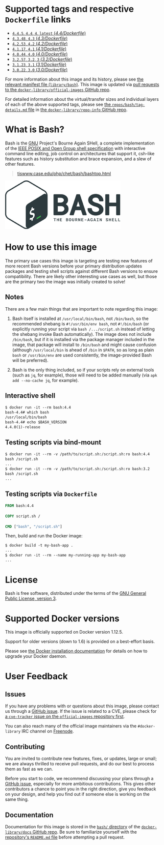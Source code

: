 # Supported tags and respective `Dockerfile` links

-	[`4.4.5`, `4.4`, `4`, `latest` (*4.4/Dockerfile*)](https://github.com/tianon/docker-bash/blob/d3283a47fbb92419b7b6fc1fccd30b95d75e9ab6/4.4/Dockerfile)
-	[`4.3.48`, `4.3` (*4.3/Dockerfile*)](https://github.com/tianon/docker-bash/blob/2f7c9c45567b18b74c321f0ff1e460ae1117a9b5/4.3/Dockerfile)
-	[`4.2.53`, `4.2` (*4.2/Dockerfile*)](https://github.com/tianon/docker-bash/blob/4813d8692c050fab37ce67f205977b11c4eea42c/4.2/Dockerfile)
-	[`4.1.17`, `4.1` (*4.1/Dockerfile*)](https://github.com/tianon/docker-bash/blob/4813d8692c050fab37ce67f205977b11c4eea42c/4.1/Dockerfile)
-	[`4.0.44`, `4.0` (*4.0/Dockerfile*)](https://github.com/tianon/docker-bash/blob/4813d8692c050fab37ce67f205977b11c4eea42c/4.0/Dockerfile)
-	[`3.2.57`, `3.2`, `3` (*3.2/Dockerfile*)](https://github.com/tianon/docker-bash/blob/4813d8692c050fab37ce67f205977b11c4eea42c/3.2/Dockerfile)
-	[`3.1.23`, `3.1` (*3.1/Dockerfile*)](https://github.com/tianon/docker-bash/blob/4813d8692c050fab37ce67f205977b11c4eea42c/3.1/Dockerfile)
-	[`3.0.22`, `3.0` (*3.0/Dockerfile*)](https://github.com/tianon/docker-bash/blob/0fb93762d52d5f73ea53557706f19a255ef990d1/3.0/Dockerfile)

For more information about this image and its history, please see [the relevant manifest file (`library/bash`)](https://github.com/docker-library/official-images/blob/master/library/bash). This image is updated via [pull requests to the `docker-library/official-images` GitHub repo](https://github.com/docker-library/official-images/pulls?q=label%3Alibrary%2Fbash).

For detailed information about the virtual/transfer sizes and individual layers of each of the above supported tags, please see [the `repos/bash/tag-details.md` file](https://github.com/docker-library/repo-info/blob/master/repos/bash/tag-details.md) in [the `docker-library/repo-info` GitHub repo](https://github.com/docker-library/repo-info).

# What is Bash?

Bash is the [GNU](http://www.gnu.org/) Project's Bourne Again SHell, a complete implementation of the [IEEE POSIX and Open Group shell specification](http://www.opengroup.org/onlinepubs/9699919799/nfindex.html) with interactive command line editing, job control on architectures that support it, csh-like features such as history substitution and brace expansion, and a slew of other features.

> [tiswww.case.edu/php/chet/bash/bashtop.html](https://tiswww.case.edu/php/chet/bash/bashtop.html)

![logo](https://raw.githubusercontent.com/docker-library/docs/5cb6fef6ed317e5af7e1e14e64c18c2b81657e81/bash/logo.png)

# How to use this image

The primary use cases this image is targeting are testing new features of more recent Bash versions before your primary distribution updates packages and testing shell scripts against different Bash versions to ensure compatibility. There are likely other interesting use cases as well, but those are the primary two the image was initially created to solve!

## Notes

There are a few main things that are important to note regarding this image:

1.	Bash itself is installed at `/usr/local/bin/bash`, not `/bin/bash`, so the recommended shebang is `#!/usr/bin/env bash`, not `#!/bin/bash` (or explicitly running your script via `bash /.../script.sh` instead of letting the shebang invoke Bash automatically). The image does not include `/bin/bash`, but if it is installed via the package manager included in the image, that package will install to `/bin/bash` and might cause confusion (although `/usr/local/bin` is ahead of `/bin` in `$PATH`, so as long as plain `bash` or `/usr/bin/env` are used consistently, the image-provided Bash will be preferred).

2.	Bash is the only thing included, so if your scripts rely on external tools (such as `jq`, for example), those will need to be added manually (via `apk add --no-cache jq`, for example).

## Interactive shell

```console
$ docker run -it --rm bash:4.4
bash-4.4# which bash
/usr/local/bin/bash
bash-4.4# echo $BASH_VERSION
4.4.0(1)-release
```

## Testing scripts via bind-mount

```console
$ docker run -it --rm -v /path/to/script.sh:/script.sh:ro bash:4.4 bash /script.sh
...
$ docker run -it --rm -v /path/to/script.sh:/script.sh:ro bash:3.2 bash /script.sh
...
```

## Testing scripts via `Dockerfile`

```dockerfile
FROM bash:4.4

COPY script.sh /

CMD ["bash", "/script.sh"]
```

Then, build and run the Docker image:

```console
$ docker build -t my-bash-app .
...
$ docker run -it --rm --name my-running-app my-bash-app
...
```

# License

Bash is free software, distributed under the terms of the [GNU General Public License, version 3](http://www.gnu.org/licenses/gpl.html).

# Supported Docker versions

This image is officially supported on Docker version 1.12.5.

Support for older versions (down to 1.6) is provided on a best-effort basis.

Please see [the Docker installation documentation](https://docs.docker.com/installation/) for details on how to upgrade your Docker daemon.

# User Feedback

## Issues

If you have any problems with or questions about this image, please contact us through a [GitHub issue](https://github.com/tianon/docker-bash/issues). If the issue is related to a CVE, please check for [a `cve-tracker` issue on the `official-images` repository first](https://github.com/docker-library/official-images/issues?q=label%3Acve-tracker).

You can also reach many of the official image maintainers via the `#docker-library` IRC channel on [Freenode](https://freenode.net).

## Contributing

You are invited to contribute new features, fixes, or updates, large or small; we are always thrilled to receive pull requests, and do our best to process them as fast as we can.

Before you start to code, we recommend discussing your plans through a [GitHub issue](https://github.com/tianon/docker-bash/issues), especially for more ambitious contributions. This gives other contributors a chance to point you in the right direction, give you feedback on your design, and help you find out if someone else is working on the same thing.

## Documentation

Documentation for this image is stored in the [`bash/` directory](https://github.com/docker-library/docs/tree/master/bash) of the [`docker-library/docs` GitHub repo](https://github.com/docker-library/docs). Be sure to familiarize yourself with the [repository's `README.md` file](https://github.com/docker-library/docs/blob/master/README.md) before attempting a pull request.
